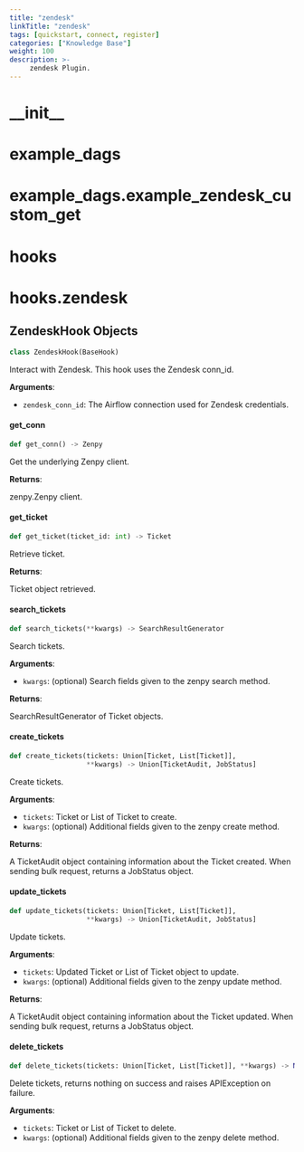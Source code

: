 ```yaml
---
title: "zendesk"
linkTitle: "zendesk"
tags: [quickstart, connect, register] 
categories: ["Knowledge Base"]
weight: 100
description: >-
     zendesk Plugin.
---
```


<a id="__init__"></a>

# \_\_init\_\_

<a id="example_dags"></a>

# example\_dags

<a id="example_dags.example_zendesk_custom_get"></a>

# example\_dags.example\_zendesk\_custom\_get

<a id="hooks"></a>

# hooks

<a id="hooks.zendesk"></a>

# hooks.zendesk

<a id="hooks.zendesk.ZendeskHook"></a>

## ZendeskHook Objects

```python
class ZendeskHook(BaseHook)
```

Interact with Zendesk. This hook uses the Zendesk conn_id.

**Arguments**:

- `zendesk_conn_id`: The Airflow connection used for Zendesk credentials.

<a id="hooks.zendesk.ZendeskHook.get_conn"></a>

#### get\_conn

```python
def get_conn() -> Zenpy
```

Get the underlying Zenpy client.

**Returns**:

zenpy.Zenpy client.

<a id="hooks.zendesk.ZendeskHook.get_ticket"></a>

#### get\_ticket

```python
def get_ticket(ticket_id: int) -> Ticket
```

Retrieve ticket.

**Returns**:

Ticket object retrieved.

<a id="hooks.zendesk.ZendeskHook.search_tickets"></a>

#### search\_tickets

```python
def search_tickets(**kwargs) -> SearchResultGenerator
```

Search tickets.

**Arguments**:

- `kwargs`: (optional) Search fields given to the zenpy search method.

**Returns**:

SearchResultGenerator of Ticket objects.

<a id="hooks.zendesk.ZendeskHook.create_tickets"></a>

#### create\_tickets

```python
def create_tickets(tickets: Union[Ticket, List[Ticket]],
                   **kwargs) -> Union[TicketAudit, JobStatus]
```

Create tickets.

**Arguments**:

- `tickets`: Ticket or List of Ticket to create.
- `kwargs`: (optional) Additional fields given to the zenpy create method.

**Returns**:

A TicketAudit object containing information about the Ticket created.
When sending bulk request, returns a JobStatus object.

<a id="hooks.zendesk.ZendeskHook.update_tickets"></a>

#### update\_tickets

```python
def update_tickets(tickets: Union[Ticket, List[Ticket]],
                   **kwargs) -> Union[TicketAudit, JobStatus]
```

Update tickets.

**Arguments**:

- `tickets`: Updated Ticket or List of Ticket object to update.
- `kwargs`: (optional) Additional fields given to the zenpy update method.

**Returns**:

A TicketAudit object containing information about the Ticket updated.
When sending bulk request, returns a JobStatus object.

<a id="hooks.zendesk.ZendeskHook.delete_tickets"></a>

#### delete\_tickets

```python
def delete_tickets(tickets: Union[Ticket, List[Ticket]], **kwargs) -> None
```

Delete tickets, returns nothing on success and raises APIException on failure.

**Arguments**:

- `tickets`: Ticket or List of Ticket to delete.
- `kwargs`: (optional) Additional fields given to the zenpy delete method.


